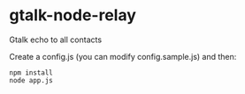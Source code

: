 gtalk-node-relay
================

Gtalk echo to all contacts 

Create a config.js (you can modify config.sample.js) and then:

```
npm install
node app.js
```



